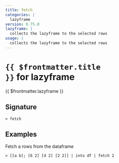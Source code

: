 ```yaml
---
title: fetch
categories: |
  lazyframe
version: 0.75.0
lazyframe: |
  collects the lazyframe to the selected rows
usage: |
  collects the lazyframe to the selected rows
---
```


# <code>{{ $frontmatter.title }}</code> for lazyframe

<div class='command-title'>{{ $frontmatter.lazyframe }}</div>

## Signature

```> fetch ```

## Examples

Fetch a rows from the dataframe
```shell
> [[a b]; [6 2] [4 2] [2 2]] | into df | fetch 2
```
